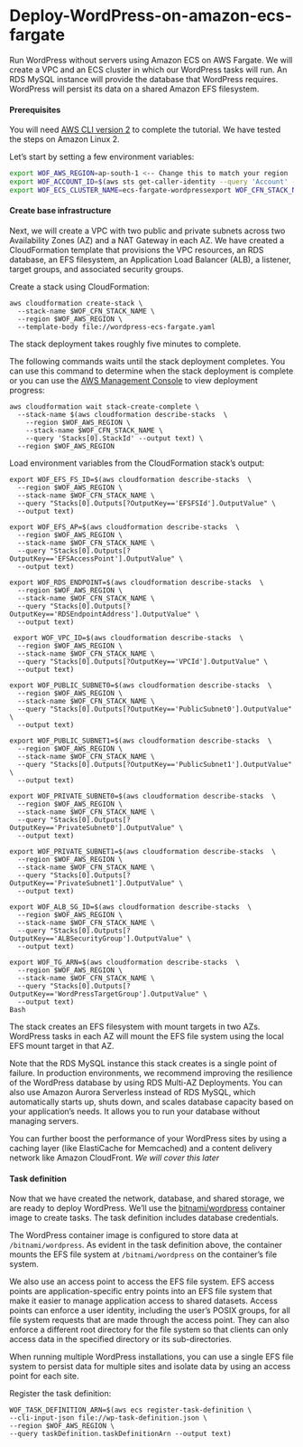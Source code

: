 # Deploy-WordPress-on-amazon-ecs-fargate

Run WordPress without servers using Amazon ECS on AWS Fargate. We will create a VPC and an ECS cluster in which our WordPress tasks will run. An RDS MySQL instance will provide the database that WordPress requires. WordPress will persist its data on a shared Amazon EFS filesystem.

#### Prerequisites
You will need [AWS CLI version 2] to complete the tutorial. We have tested the steps on Amazon Linux 2.

Let’s start by setting a few environment variables:

```bash
export WOF_AWS_REGION=ap-south-1 <-- Change this to match your region
export WOF_ACCOUNT_ID=$(aws sts get-caller-identity --query 'Account' --output text)
export WOF_ECS_CLUSTER_NAME=ecs-fargate-wordpressexport WOF_CFN_STACK_NAME=WordPress-on-Fargate
```

#### Create base infrastructure
Next, we will create a VPC with two public and private subnets across two Availability Zones (AZ) and a NAT Gateway in each AZ. We have created a CloudFormation template that provisions the VPC resources, an RDS database, an EFS filesystem, an Application Load Balancer (ALB), a listener, target groups, and associated security groups.

Create a stack using CloudFormation:

```
aws cloudformation create-stack \
  --stack-name $WOF_CFN_STACK_NAME \
  --region $WOF_AWS_REGION \
  --template-body file://wordpress-ecs-fargate.yaml
```
The stack deployment takes roughly five minutes to complete.

The following commands waits until the stack deployment completes. You can use this command to determine when the stack deployment is complete or you can use the [AWS Management Console] to view deployment progress:

```
aws cloudformation wait stack-create-complete \
  --stack-name $(aws cloudformation describe-stacks  \
    --region $WOF_AWS_REGION \
    --stack-name $WOF_CFN_STACK_NAME \
    --query 'Stacks[0].StackId' --output text) \
  --region $WOF_AWS_REGION
```

Load environment variables from the CloudFormation stack’s output:

```
export WOF_EFS_FS_ID=$(aws cloudformation describe-stacks  \
  --region $WOF_AWS_REGION \
  --stack-name $WOF_CFN_STACK_NAME \
  --query "Stacks[0].Outputs[?OutputKey=='EFSFSId'].OutputValue" \
  --output text)

export WOF_EFS_AP=$(aws cloudformation describe-stacks  \
  --region $WOF_AWS_REGION \
  --stack-name $WOF_CFN_STACK_NAME \
  --query "Stacks[0].Outputs[?OutputKey=='EFSAccessPoint'].OutputValue" \
  --output text)
  
export WOF_RDS_ENDPOINT=$(aws cloudformation describe-stacks  \
  --region $WOF_AWS_REGION \
  --stack-name $WOF_CFN_STACK_NAME \
  --query "Stacks[0].Outputs[?OutputKey=='RDSEndpointAddress'].OutputValue" \
  --output text)
  
 export WOF_VPC_ID=$(aws cloudformation describe-stacks  \
  --region $WOF_AWS_REGION \
  --stack-name $WOF_CFN_STACK_NAME \
  --query "Stacks[0].Outputs[?OutputKey=='VPCId'].OutputValue" \
  --output text)
  
export WOF_PUBLIC_SUBNET0=$(aws cloudformation describe-stacks  \
  --region $WOF_AWS_REGION \
  --stack-name $WOF_CFN_STACK_NAME \
  --query "Stacks[0].Outputs[?OutputKey=='PublicSubnet0'].OutputValue" \
  --output text)
  
export WOF_PUBLIC_SUBNET1=$(aws cloudformation describe-stacks  \
  --region $WOF_AWS_REGION \
  --stack-name $WOF_CFN_STACK_NAME \
  --query "Stacks[0].Outputs[?OutputKey=='PublicSubnet1'].OutputValue" \
  --output text)
  
export WOF_PRIVATE_SUBNET0=$(aws cloudformation describe-stacks  \
  --region $WOF_AWS_REGION \
  --stack-name $WOF_CFN_STACK_NAME \
  --query "Stacks[0].Outputs[?OutputKey=='PrivateSubnet0'].OutputValue" \
  --output text)

export WOF_PRIVATE_SUBNET1=$(aws cloudformation describe-stacks  \
  --region $WOF_AWS_REGION \
  --stack-name $WOF_CFN_STACK_NAME \
  --query "Stacks[0].Outputs[?OutputKey=='PrivateSubnet1'].OutputValue" \
  --output text)
  
export WOF_ALB_SG_ID=$(aws cloudformation describe-stacks  \
  --region $WOF_AWS_REGION \
  --stack-name $WOF_CFN_STACK_NAME \
  --query "Stacks[0].Outputs[?OutputKey=='ALBSecurityGroup'].OutputValue" \
  --output text)
  
export WOF_TG_ARN=$(aws cloudformation describe-stacks  \
  --region $WOF_AWS_REGION \
  --stack-name $WOF_CFN_STACK_NAME \
  --query "Stacks[0].Outputs[?OutputKey=='WordPressTargetGroup'].OutputValue" \
  --output text)
Bash
```

The stack creates an EFS filesystem with mount targets in two AZs. WordPress tasks in each AZ will mount the EFS file system using the local EFS mount target in that AZ.

Note that the RDS MySQL instance this stack creates is a single point of failure. In production environments, we recommend improving the resilience of the WordPress database by using RDS Multi-AZ Deployments. You can also use Amazon Aurora Serverless instead of RDS MySQL, which automatically starts up, shuts down, and scales database capacity based on your application’s needs. It allows you to run your database without managing servers.

You can further boost the performance of your WordPress sites by using a caching layer (like ElastiCache for Memcached) and a content delivery network like Amazon CloudFront. *We will cover this later*

#### Task definition
Now that we have created the network, database, and shared storage, we are ready to deploy WordPress. We’ll use the [bitnami/wordpress] container image to create tasks. The task definition includes database credentials.

The WordPress container image is configured to store data at `/bitnami/wordpress`. As evident in the task definition above, the container mounts the EFS file system at `/bitnami/wordpress` on the container’s file system.

We also use an access point to access the EFS file system. EFS access points are application-specific entry points into an EFS file system that make it easier to manage application access to shared datasets. Access points can enforce a user identity, including the user’s POSIX groups, for all file system requests that are made through the access point. They can also enforce a different root directory for the file system so that clients can only access data in the specified directory or its sub-directories.

When running multiple WordPress installations, you can use a single EFS file system to persist data for multiple sites and isolate data by using an access point for each site.

Register the task definition:

```
WOF_TASK_DEFINITION_ARN=$(aws ecs register-task-definition \
--cli-input-json file://wp-task-definition.json \
--region $WOF_AWS_REGION \
--query taskDefinition.taskDefinitionArn --output text)
```


[//]: #
   [AWS CLI version 2]: <https://docs.aws.amazon.com/cli/latest/userguide/getting-started-install.html>
   [AWS Management Console]: <https://console.aws.amazon.com/cloudformation/home>
   [bitnami/wordpress]: <https://hub.docker.com/r/bitnami/wordpress/dockerfile/>
